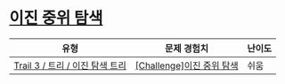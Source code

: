 # [이진 중위 탐색](https://www.codetree.ai/trails/complete/curated-cards/challenge-bst-inorder)

|유형|문제 경험치|난이도|
|---|---|---|
|[Trail 3 / 트리 / 이진 탐색 트리](https://www.codetree.ai/trail-info/novice-high/)|[[Challenge]이진 중위 탐색](https://www.codetree.ai/trails/complete/curated-cards/challenge-bst-inorder/)|쉬움|

